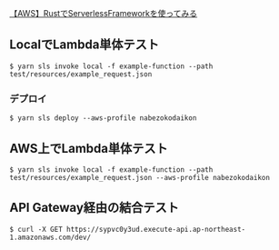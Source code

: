 [【AWS】RustでServerlessFrameworkを使ってみる](https://qiita.com/hisayuki/items/b4f8b21986468c34be02)

## LocalでLambda単体テスト
```
$ yarn sls invoke local -f example-function --path test/resources/example_request.json
```

### デプロイ
```
$ yarn sls deploy --aws-profile nabezokodaikon
```

## AWS上でLambda単体テスト
```
$ yarn sls invoke local -f example-function --path test/resources/example_request.json --aws-profile nabezokodaikon
```

## API Gateway経由の結合テスト
```
$ curl -X GET https://sypvc0y3ud.execute-api.ap-northeast-1.amazonaws.com/dev/
```

